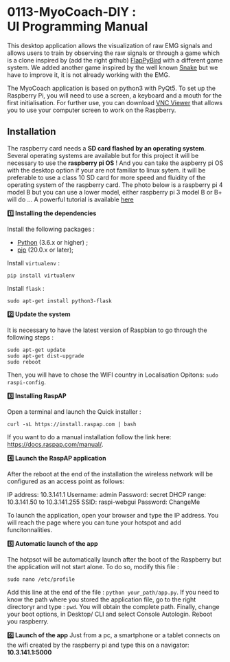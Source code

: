 # 0113-MyoCoach-DIY :<br>UI Programming Manual

This desktop application allows the visualization of raw EMG signals and allows users to train by observing the raw signals or through a game which is a clone inspired by (add the right github) [FlapPyBird](https://github.com/sourabhv/FlapPyBird) with a different game system. We added another game inspired by the well known [Snake]() but we have to improve it, it is not already working with the EMG.

The MyoCoach application is based on python3 with PyQt5. To set up the Raspberry Pi, you will need to use a screen, a keyboard and a mouth for the first initialisation. 
For further use, you can download [VNC Viewer](https://www.realvnc.com/fr/connect/download/viewer/) that allows you to use your computer screen to work on the Raspberry.

## Installation

The raspberry card needs a **SD card flashed by an operating system**. Several operating systems are available but for this project it will be necessary to use the **raspberry pi OS** ! And you can  take the aspberry pi OS  with the desktop option if your are not familiar to linux sytem. it will be preferable to use a class 10 SD card for more speed and fluidity of the operating system of the raspberry card.
The photo below is a raspberry pi 4 model B but you can use a lower model, either raspberry pi 3 model B or B+ will do ...
A powerful tutorial  is available [here](https://www.raspberrypi.org/documentation/installation/installing-images/)

**:one: Installing the dependencies**

Install the following packages :
* [Python](https://www.python.org/downloads) (3.6.x or higher) ;
* [pip](https://techworm.net/programming/install-pip-python-mac-windows-linux/) (20.0.x or later);

Install `virtualenv` :
```
pip install virtualenv
```
Install `flask` :
```
sudo apt-get install python3-flask
```
**:two: Update the system**

It is necessary to have the latest version of Raspbian to go through the following steps :
```
sudo apt-get update
sudo apt-get dist-upgrade
sudo reboot
```
Then, you will have to chose the WIFI country in Localisation Opitons: ```sudo raspi-config```.

**:three: Installing RaspAP**

Open a terminal and launch the Quick installer :

```
curl -sL https://install.raspap.com | bash
```
If you want to do a manual installation follow the link here: https://docs.raspap.com/manual/.

**:four: Launch the RaspAP application**

After the reboot at the end of the installation the wireless network will be configured as an access point as follows:

IP address: 10.3.141.1
Username: admin
Password: secret
DHCP range: 10.3.141.50 to 10.3.141.255
SSID: raspi-webgui
Password: ChangeMe

To launch the application, open your browser and type the IP address. You will reach the page where you can tune your hotspot and add funcitonnalities.

**:five: Automatic launch of the app**

The hotpsot will be automatically launch after the boot of the Raspberry but the application will not start alone. To do so, modify this file : 
````
sudo nano /etc/profile
````
Add this line at the end of the file : ```python your_path/app.py```. If you need to know the path where you stored the application file, go to the right directoryr and type : ```pwd```. You will obtain the complete path.
Finally, change your boot options, in Desktop/ CLI and select Console Autologin. Reboot you raspberry.

**:six: Launch of the app**
Just from a pc, a smartphone or a tablet  connects on the wifi created by the raspberry pi and type this on a navigator: **10.3.141.1:5000**

